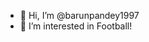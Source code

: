 - 👋 Hi, I’m @barunpandey1997
- 👀 I’m interested in Football!

<!---
barunpandey1997/barunpandey1997 is a ✨ special ✨ repository because its `README.md` (this file) appears on your GitHub profile.
You can click the Preview link to take a look at your changes.
--->
